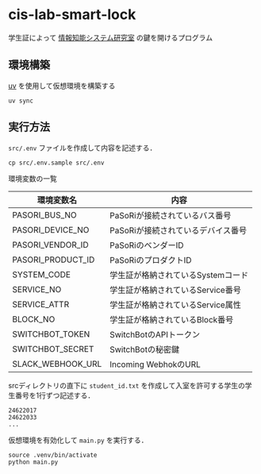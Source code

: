# cis-lab-smart-lock

学生証によって [情報知能システム研究室](https://vega.is.kit.ac.jp/) の鍵を開けるプログラム

## 環境構築

[uv](https://docs.astral.sh/uv/) を使用して仮想環境を構築する

```
uv sync
```

## 実行方法

`src/.env` ファイルを作成して内容を記述する．

```
cp src/.env.sample src/.env
```

環境変数の一覧

| 環境変数名 | 内容 |
| --- | --- |
| PASORI_BUS_NO |  PaSoRiが接続されているバス番号 |
| PASORI_DEVICE_NO |  PaSoRiが接続されているデバイス番号 |
| PASORI_VENDOR_ID | PaSoRiのベンダーID |
| PASORI_PRODUCT_ID |  PaSoRiのプロダクトID |
| SYSTEM_CODE | 学生証が格納されているSystemコード |
| SERVICE_NO | 学生証が格納されているService番号 |
| SERVICE_ATTR | 学生証が格納されているService属性 |
| BLOCK_NO | 学生証が格納されているBlock番号 |
| SWITCHBOT_TOKEN | SwitchBotのAPIトークン |
| SWITCHBOT_SECRET | SwitchBotの秘密鍵 |
| SLACK_WEBHOOK_URL | Incoming WebhokのURL |

srcディレクトリの直下に `student_id.txt` を作成して入室を許可する学生の学生番号を1行ずつ記述する．

```
24622017
24622033
...
```

仮想環境を有効化して `main.py` を実行する．

```
source .venv/bin/activate
python main.py
```
